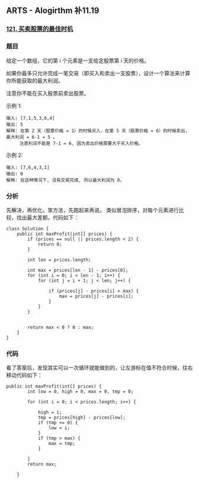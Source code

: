 ## ARTS - Alogirthm 补11.19
### [121. 买卖股票的最佳时机](https://leetcode-cn.com/problems/best-time-to-buy-and-sell-stock/description/)

### 题目
给定一个数组，它的第 i 个元素是一支给定股票第 i 天的价格。

如果你最多只允许完成一笔交易（即买入和卖出一支股票），设计一个算法来计算你所能获取的最大利润。

注意你不能在买入股票前卖出股票。

示例 1:

```
输入: [7,1,5,3,6,4]
输出: 5
解释: 在第 2 天（股票价格 = 1）的时候买入，在第 5 天（股票价格 = 6）的时候卖出，最大利润 = 6-1 = 5 。
     注意利润不能是 7-1 = 6, 因为卖出价格需要大于买入价格。
```
示例 2:

```
输入: [7,6,4,3,1]
输出: 0
解释: 在这种情况下, 没有交易完成, 所以最大利润为 0。
```

### 分析

先解决，再优化。笨方法，先跑起来再说。
类似冒泡排序，对每个元素进行比较，找出最大差额。代码如下：

```
class Solution {
    public int maxProfit(int[] prices) {
        if (prices == null || prices.length < 2) {
            return 0;
        }

        int len = prices.length;

        int max = prices[len - 1] - prices[0];
        for (int i = 0; i < len - 1; i++) {
            for (int j = i + 1; j < len; j++) {

                if (prices[j] - prices[i] > max) {
                    max = prices[j] - prices[i];
                }
            }
        }


        return max < 0 ? 0 : max;
    }
}
```


### 代码
看了答案后，发现其实可以一次循环就能做到的，让左游标在值不符合时候，往右移动代码如下：


```
public int maxProfit(int[] prices) {
        int low = 0, high = 0, max = 0, tmp = 0;

        for (int i = 0; i < prices.length; i++) {

            high = i;
            tmp = prices[high] - prices[low];
            if (tmp <= 0) {
                low = i;
            }
            if (tmp > max) {
                max = tmp;
            }

        }
        return max;

    }
```